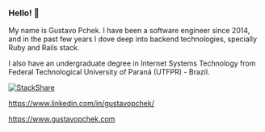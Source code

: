 ### Hello! 👋

My name is Gustavo Pchek. I have been a software engineer since 2014, and in the past few years I dove deep into backend technologies, specially Ruby and Rails stack.

I also have an undergraduate degree in Internet Systems Technology from Federal Technological University of Paraná (UTFPR) - Brazil.

[![StackShare](http://img.shields.io/badge/tech-stack-0690fa.svg?style=flat)](https://stackshare.io/gustavopchek/backend-development)

https://www.linkedin.com/in/gustavopchek/

https://www.gustavopchek.com

<!--
**gustavopchek/gustavopchek** is a ✨ _special_ ✨ repository because its `README.md` (this file) appears on your GitHub profile.

Here are some ideas to get you started:

- 🔭 I’m currently working on ...
- 🌱 I’m currently learning ...
- 👯 I’m looking to collaborate on ...
- 🤔 I’m looking for help with ...
- 💬 Ask me about ...
- 📫 How to reach me: ...
- 😄 Pronouns: ...
- ⚡ Fun fact: ...
-->

